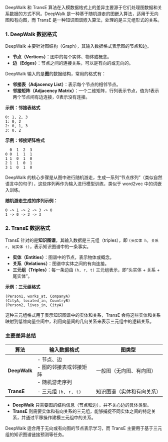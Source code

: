 DeepWalk 和 TransE 算法在入模数据格式上的差异主要源于它们处理图数据和关系数据的方式不同。DeepWalk 是一种基于随机游走的图嵌入算法，适用于无向图和有向图，而 TransE 是一种知识图谱嵌入算法，处理的是三元组形式的关系。

### 1. **DeepWalk** 数据格式
DeepWalk 主要针对图结构（Graph），其输入数据格式表示图的节点和边。

- **节点（Vertices）**：图中的每个实体、物体或概念。
- **边（Edges）**：节点之间的连接关系，可以是有向的或无向的。

DeepWalk 输入的是**图**的数据结构，常用的格式有：

- **邻接表（Adjacency List）**：表示每个节点的相邻节点。
- **邻接矩阵（Adjacency Matrix）**：一个二维矩阵，行列表示节点，值为1表示两个节点间有边连接，0表示没有连接。

**示例：邻接表格式**
```plaintext
0: 1, 2, 3
1: 0, 2
2: 0, 1, 3
3: 0, 2
```

**示例：邻接矩阵格式**
```plaintext
  0  1  2  3
0 0  1  1  1
1 1  0  1  0
2 1  1  0  1
3 1  0  1  0
```

DeepWalk 的核心步骤是从图中进行随机游走，生成一系列“节点序列”（类似自然语言中的句子），这些序列再作为输入进行模型训练，类似于 word2vec 中的词嵌入训练。

**随机游走生成的序列示例：**
```plaintext
0 -> 1 -> 2 -> 3 -> 0
1 -> 0 -> 2 -> 3
```

### 2. **TransE** 数据格式
TransE 针对的是**知识图谱**，其输入数据是三元组（triples），即 `(头实体 h, 关系 r, 尾实体 t)`，表示知识图谱中的一条事实。

- **实体（Entities）**：图谱中的节点，表示物体或概念。
- **关系（Relations）**：图谱中实体之间的有向连接。
- **三元组（Triples）**：每一条边由 `(h, r, t)` 三元组表示，即“头实体 + 关系 + 尾实体”。

**示例：三元组格式**
```plaintext
(Person1, works_at, CompanyA)
(CityA, located_in, CountryB)
(Person2, lives_in, CityA)
```

这种三元组格式用于表示知识图谱中的实体和关系，TransE 会将这些实体和关系映射到低维向量空间中，利用向量间的几何关系来表示三元组中的逻辑关系。

### **主要差异总结**

| **算法**   | **输入数据格式**                                       | **图类型**                          |
|------------|--------------------------------------------------------|--------------------------------------|
| **DeepWalk** | - 节点、边<br> - 图的邻接表或邻接矩阵<br> - 随机游走序列 | 一般图（无向图、有向图）               |
| **TransE**  | - 三元组 `(h, r, t)`                                  | 知识图谱（实体和有向关系）              |

- **DeepWalk** 只需要图的结构信息（节点和边），并不关心边的具体类型。
- **TransE** 则需要实体和有向关系的三元组，能够捕捉不同实体之间的特定关系，并通过平移操作建模三元组中的关系。

DeepWalk 适合用于无向或有向图的节点表示学习，而 TransE 主要用于基于三元组的知识图谱链接预测等任务。